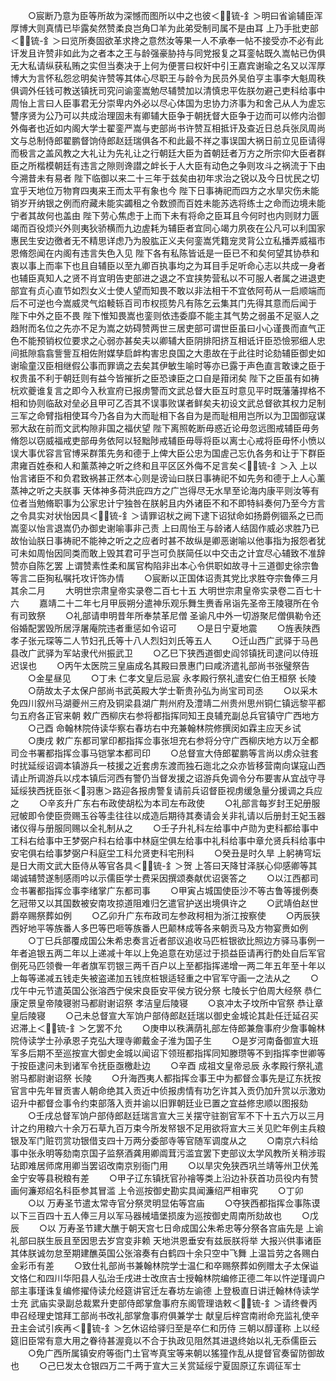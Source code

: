 <!-- { "loadSidebar": true } -->
　　○宸断乃意为臣等所故为深憾而图所以中之也彼＜锍-釒＞明曰省谕辅臣浑厚博大则真情已毕露矣然赞柔良岂角□羊为此弟受制司属不是由耳  上乃手批吏部＜锍-釒＞曰览所奏固欲革求搀之意然汝等果一人不承奉一帖不接受亦不必有此讦发且许赞非如此为之者本之王与龄强豪胁持与同党报复之耳銮帖既久嵩帖已伪俱无大私请纵获私贿之实但当奏决于上何为便詈曰权奸中引王嘉宾谢瑜之名又以浑厚博大为言怀私怨忿明矣许赞等其体心尽职王与龄令为民员外吴伯亨主事李大魁周秩俱调外任钱可教送镇抚司究问谕銮嵩勉尽辅赞加以清慎忠平佐朕勿避己吏科给事中周怡上言曰人臣事君无分崇卑内外必以尽心体国为忠协力济事为和舍己从人为虗忘讐序贤为公乃可以共成治理固未有卿辅大臣争于朝抚督大臣争于边而可以修内治御外侮者也近如内阁大学士翟銮严嵩与吏部尚书许赞互相抵讦及查近日总兵张凤周尚文与总制侍郎翟鹏督饷侍郎赵廷瑞俱各不和此最不祥之事误国大祸日前立见臣请得而极言之盖风教之大礼让为先礼让之行朝廷大臣为首朝廷者万方之所宗仰大臣者群臣之所楷模朝廷有违言之隙则谗譛之衅长于人大臣有动色之争则攻斗之祸流于下由今溯昔未有易者  陛下临御以来二十三年于兹矣由初年求治之锐以及今日忧民之切宜乎天地位万物育四夷来王而太平有象也今  陛下日事祷祀而四方之水旱灾伤未能销岁开纳银之例而府藏未能实蠲租之令数颁而百姓未能苏选将练士之命而边境未能宁者其故何也盖由  陛下劳心焦虑于上而下未有将命之臣耳且今何时也内则财力匮竭而百役烦兴外则夷狄骄横而九边虗耗为辅臣者宜同心竭力夙夜在公凡可以利国家惠民生安边徼者无不精思详虑乃为股肱正义夫何銮嵩凭籍宠灵背公立私播弄威福市恩脩怨闻在内阁有违言失色入见  陛下各有私陈皆诋是一臣已不和矣何望其协恭和衷以事上而率下也且自辅臣以至九卿百执事均之为耳目手足听命心志以共成一身者也辅臣真知人之贤不肖宜明告吏部进之退之不宜挟势营私以不可服人者属之进退吏部宜有贞心直节如烈女义士使人望而知畏不敢以非法相干不宜依阿苟从一启顺端而后不可逆也今嵩威灵气焰輘轹百司市权揽势凡有陈乞云集其门先得其意而后闻于  陛下中外之臣不畏  陛下惟知畏嵩也銮则依违委靡不能主其气势之弱虽不足驱人之趋附而名位之先亦不足为嵩之妨碍赞两世三居吏部可谓世臣虽曰小心谨畏而直气正色不能预销权位要求之心弱亦甚矣夫以卿辅大臣阴排阳挤互相诋讦臣恐憸邪细人忠间抵隙翕翕訾訾互相佐附媒孳启衅构害忠良国之大患故在于此往时论劾辅臣御史如谢瑜童汉臣相继假公事而罪谪之去矣其伊敏生喻时等亦已露于声色直言敢谏之臣于权贵虽不利于朝廷则有益今皆摧折之臣恐谏臣之口自是箝闭矣  陛下之臣虽有如祷杬欢夔谁复言之即今入秋宣府已报虏警而文武总督大臣互时意见平时既藩藩捍格不相和协则临敌对垒必且甲可乙否其不误事败谋者鲜矣夫初设文武总督欲其权力足制三军之命臂指相使耳今乃各自为大而耻相下各自为是而耻相用岂所以为卫国御寇谋邪大敌在前而文武构隙非国之福伏望  陛下离照乾断毋惑近论毋忽远图戒辅臣毋务脩怨以窃威福戒吏部毋务依阿以轻黜陟戒辅臣毋辱将臣以离士心戒将臣毋怀小愤以误大事优容言官博采群策先务和德于上俾大臣公忠为国虗己忘仇各务和让于下群臣肃雍百姓泰和人和薰蒸神之听之终和且平区区外侮不足言矣＜锍-釒＞入  上以怡言诸臣不和负君致祸甚正然本心则是谤讪曰朕日事祷祀不如先务和德于上人心薰蒸神之听之夫朕事  天体神多荷洪庇四方之广岂得尽无水旱至论海内康平则汝等有位者当勉脩职事为公家忠计宁独咎在朕躬且内外诸臣不和不即特紏奏何乃至今方言之令具实对状怡因具＜锍-釒＞请罪诏枤之阙下逮下诏狱命如扬爵例锢系之已而嵩銮以怡言退嵩仍办御史谢喻事非己责  上曰周怡王与龄诸人结固作威必求胜乃已故怡讪朕日事祷祀不能神之听之之应者时甚不故纵是卿恶谢喻以他事指为报怨者犹可未如周怡因同类而敢上毁其君可乎岂可负朕简任以中交击之计宜尽心辅致不准辞赞亦自陈乞罢  上谓赞素性柔和属官构陷非出本心令供职如故寻十三道御史徐宗鲁等言二臣狥私嘱托攻讦饰办情
　　○宸断以正国体诏责其党比求胜夺宗鲁俸三月其余二月
　　大明世宗肃皇帝实录卷二百七十五
大明世宗肃皇帝实录卷二百七十六
　　嘉靖二十二年七月甲辰朔分遣神乐观乐舞生赉香帛诣先圣帝王陵寝所在令有司致祭
　　○礼部请申明昔年所奉禁革尼僧  圣谕凡中外一切游聚尼僧俱勒令还俗婚配罢毁所居浮屠庵院违者重惩如令诏可
　　○是日宁夏地震
　　○旌表陕西孝子张元琛等二人节妇孔氏等十八人烈妇刘氏等五人
　　○迁山西广武驿于马邑县改广武驿为军站隶代州振武卫
　　○乙巳下狭西道御史阎邻镇抚司逮问以侍班迟误也
　　○丙午太医院三皇庙成名其殿曰景惠门曰咸济遣礼部尚书张璧祭告
　　○金星昼见
　　○丁未  仁孝文皇后忌宸  永孝殿行祭礼遣安仁伯王桓祭  长陵
　　○荫故太子太保户部尚书武英殿大学士靳贵孙弘为尚宝司司丞
　　○以采木免四川叙州马湖夔州三府及铜梁县湖广荆州府及澧靖二州贵州思州铜仁镇远黎平都匀五府各正官来朝  敕广西柳庆右参将都指挥同知王良辅充副总兵官镇守广西地方
　　○己酉  命翰林院侍读华察右春坊右中充兼翰林院修撰闵如霖主应天乡试
　　○庚戌  敕广东都司掌印都指挥佥事张坦充右参将分守广西柳庆地方以万全都司佥书署都指挥佥事马铠掌本都司印
　　○总督宣大侍郎翟鹏等言尚以虏众驻套时扰延绥诏调本镇游兵一枝援之近套虏东渡而独石迤北之众亦皆移营南向谋寇山西请止所调游兵以戍本镇后河西有警仍当督发援之诏游兵免调令分布要害从宜战守寻延绥狭西抚臣张＜羽惠＞路迎各报虏警复请前兵诏督臣视虏缓急量分援调之兵应之
　　○辛亥升广东右布政使胡松为本司左布政使
　　○礼部言每岁封王妃册服冠帔即令使臣赍赐玉谷等圭往往以成造后期待其奏请会关非礼请以后册封王妃玉器诸仪得与册服同赐以全礼制从之
　　○壬子升礼科左给事中卢勋为吏科都给事中工科右给事中王梦弼户科右给事中林庭坣俱左给事中礼科给事中章允贤兵科给事中安宅俱右给事梦弼户科庭坣工科允贤吏科宅刑科
　　○癸丑是时久旱  上躬祷穹坛是日大雨文武大臣侍从等官各具＜锍-釒＞贺  上答曰天降甘泽朕心仰感卿等其竭诚辅赞遂制感雨吟以示儒臣学士费采因撰颂奏献优诏褒答之
　　○以江西都司佥书署都指挥佥事李绪掌广东都司事
　　○甲寅占城国使臣沙不等古鲁等援例奏乞冠带又以其国数被安南攻掠道阻难归乞遣官护送出境俱许之
　　○武靖伯赵世爵卒赐祭葬如例
　　○乙卯升广东布政司左参政柯相为浙江按察使
　　○丙辰狭西好地平等族番人多巴等巴咂等族番人巴颠林成等各来朝贡马及方物宴赉如例
　　○丁巳兵部覆成国公朱希忠奏言近者部议追收马匹桩银欲比照边方驿马事例一年者追银五两二年以上递减十年以上免追意在劝惩过于损益臣请再行酌处自后军官倒死马匹领餋一年者旗军罚银三两千百户以上至都指挥递增一两二年五年至十年以上每等递减五钱走失被盗递加五钱庶桩银适轻重之中官军守画一之法从之
　　○戊午中元节遣英国公张溶西宁侯宋良臣安平侯方锐分祭  七陵长宁伯周大经祭  恭仁康定景皇帝陵寝驸马都尉谢诏祭  孝洁皇后陵寝
　　○哀冲太子坟所中官祭  恭让章皇后陵寝
　　○己未总督宣大军饷户部侍郎赵廷瑞以御史金城论其赴任迁延召买迟滞上＜锍-釒＞乞罢不允
　　○庚申以秩满荫礼部左侍郎兼詹事府少詹事翰林院侍读学士孙承恩子克弘大理寺卿戴金子淮为国子生
　　○是岁河南备御宣大班军多后期不至巡按宣大御史金城以闻诏下领班都指挥同知滕瓒等不到指挥李世卿等于按臣逮问未到诸军令抚臣亟檄赴边
　　○辛酉  成祖文皇帝忌辰  永孝殿行祭礼遣驸马都尉谢诏祭  长陵
　　○升海西夷人都指挥佥事王中为都督佥事先是辽东抚按官言中先年冒贡害人朝命绝其入贡近中侦报虏情有功乞许其入贡仍加升赏以示激劝诏升中都督佥事令约束部落入贡并谕以旧罪朝廷业已置之宜益修忠顺以图报劾
　　○壬戌总督军饷户部侍郎赵廷瑞言宣大三关摆守驻劄官军不下十五六万以三月计之约用粮六十余万石草九百万束今所发帑银不足用欲将宣大三关见贮年例主兵粮银及军门赃罚赏功银借支四十万两分委部寺等官随军调度从之
　　○南京六科给事中张永明等劾南京国子监祭酒龚用卿阘茸污滥宜罢下吏部议太学风教所关稍涉瑕玷即难居师席用卿当罢诏改南京别衙门用
　　○以旱灾免狭西巩兰靖等州卫伏羗金宁安等县税粮有差
　　○甲子辽东镇抚官孙禬等类上沿边补获首功员役内有赞画何濂郑绍名科臣参其冒滥  上令巡按御史勘实具闻濂绍严相审究
　　○丁卯
　　○以  万寿圣节遣太常寺官分祭灵明显佑等宫庙
　　○夺狭西都指挥佥事陈谟以下三百四十五人俸三月以军马器械墙堡损废为巡按御史周南所劾故也
　　○戊辰
　　○以  万寿圣节建大醮于朝天宫七日命成国公朱希忠等分祭各宫庙先是  上谕礼部曰朕生辰且至因思去岁宫变非赖  天地洪恩垂安有兹辰朕将举  大报兴供事诸臣其体朕诚勿怠至期建醮英国公张溶奏有白鹤四十余只空中飞舞  上温旨劳之各赐白金彩币有差
　　○致仕礼部尚书兼翰林院学士温仁和卒赐祭葬如例赠太子太保谥文恪仁和四川华阳县人弘治壬戌进士改庶吉士授翰林院编修正德二年以忤逆瑾调户部主事瑾诛复编修擢侍读允经筵讲官迁左春坊左谕德  上登极直日讲迁翰林侍读学士充  武庙实录副总裁累升吏部侍郎掌詹事府东阁管理诰敕＜锍-釒＞请终餋丙申召经理史馆拜工部尚书改礼部掌詹事府俱兼学士  献皇后梓宫南祔命充监礼使辛丑主会试引疾再＜锍-釒＞乞休诏给驿归至是卒仁和历侍  三朝以醇谨称  上以经筵旧臣常有意大用之眷待甚渥竟以不合于执政见阻然其进退终始以礼无忝儒臣云
　　○免广西所属镇安府等衙门土官岑真宝等来朝以猺獞作乱从提督官奏留防御故也
　　○己巳发太仓银四万二千两于宣大三关赏延绥宁夏固原辽东调征军士
